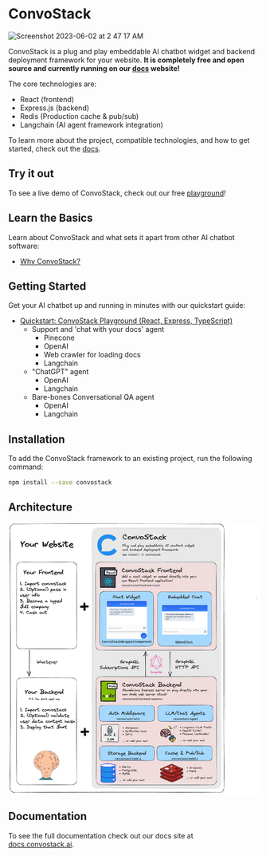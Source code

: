 # ConvoStack

<img width="1439" alt="Screenshot 2023-06-02 at 2 47 17 AM" src="https://github.com/ConvoStack/convostack/assets/8688852/40fdbf63-4f53-4143-8628-39c934eaaed4">


ConvoStack is a plug and play embeddable AI chatbot widget and backend deployment framework for your website. **It is
completely free and open source and currently running on our [docs](https://docs.convostack.ai/) website!**

The core technologies are:

* React (frontend)
* Express.js (backend)
* Redis (Production cache & pub/sub)
* Langchain (AI agent framework integration)

To learn more about the project, compatible technologies, and how to get started, check out
the [docs](https://docs.convostack.ai/).

## Try it out

To see a live demo of ConvoStack, check out our free [playground](https://playground.convostack.ai)!

## Learn the Basics

Learn about ConvoStack and what sets it apart from other AI chatbot software:

- [Why ConvoStack?](https://docs.convostack.ai/the-basics)

## Getting Started

Get your AI chatbot up and running in minutes with our quickstart guide:

- [Quickstart: ConvoStack Playground (React, Express, TypeScript)](https://docs.convostack.ai/getting-started/quickstart-react-express-playground)
    - Support and 'chat with your docs' agent
        - Pinecone
        - OpenAI
        - Web crawler for loading docs
        - Langchain
    - "ChatGPT" agent
        - OpenAI
        - Langchain
    - Bare-bones Conversational QA agent
        - OpenAI
        - Langchain

## Installation

To add the ConvoStack framework to an existing project, run the following command:

```bash
npm install --save convostack
```

## Architecture

![](docs/static/img/convostack-explainer-v1.png)

## Documentation

To see the full documentation check out our docs site at [docs.convostack.ai](https://docs.convostack.ai).
